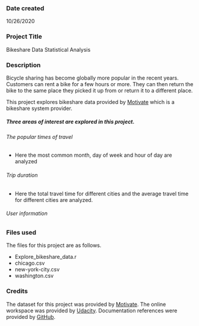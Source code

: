 ### Date created
10/26/2020

### Project Title
Bikeshare Data Statistical Analysis

### Description
Bicycle sharing has become globally more popular in the recent years. Customers can rent a bike for a few hours or more. They can then return the bike to the same place they picked it up from or return it to a different place.

This project explores bikeshare data provided by [Motivate](https://www.motivateco.com/) which is a bikeshare system provider.

##### Three areas of interest are explored in this project.

###### The popular times of travel
* Here the most common month, day of week and hour of day are analyzed

###### Trip duration
* Here the total travel time for different cities and the average travel time for different cities are analyzed.
###### User information


### Files used
The files for this project are as follows.
* Explore_bikeshare_data.r
* chicago.csv
* new-york-city.csv
* washington.csv

### Credits
The dataset for this project was provided by [Motivate](https://www.motivateco.com/). The online workspace was provided by [Udacity](https://www.udacity.com/). Documentation references were provided by [GitHub]( https://docs.github.com).
